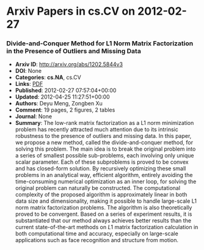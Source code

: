# Arxiv Papers in cs.CV on 2012-02-27
### Divide-and-Conquer Method for L1 Norm Matrix Factorization in the Presence of Outliers and Missing Data
- **Arxiv ID**: http://arxiv.org/abs/1202.5844v3
- **DOI**: None
- **Categories**: **cs.NA**, cs.CV
- **Links**: [PDF](http://arxiv.org/pdf/1202.5844v3)
- **Published**: 2012-02-27 07:57:04+00:00
- **Updated**: 2012-04-25 11:27:51+00:00
- **Authors**: Deyu Meng, Zongben Xu
- **Comment**: 19 pages, 2 figures, 2 tables
- **Journal**: None
- **Summary**: The low-rank matrix factorization as a L1 norm minimization problem has recently attracted much attention due to its intrinsic robustness to the presence of outliers and missing data. In this paper, we propose a new method, called the divide-and-conquer method, for solving this problem. The main idea is to break the original problem into a series of smallest possible sub-problems, each involving only unique scalar parameter. Each of these subproblems is proved to be convex and has closed-form solution. By recursively optimizing these small problems in an analytical way, efficient algorithm, entirely avoiding the time-consuming numerical optimization as an inner loop, for solving the original problem can naturally be constructed. The computational complexity of the proposed algorithm is approximately linear in both data size and dimensionality, making it possible to handle large-scale L1 norm matrix factorization problems. The algorithm is also theoretically proved to be convergent. Based on a series of experiment results, it is substantiated that our method always achieves better results than the current state-of-the-art methods on $L1$ matrix factorization calculation in both computational time and accuracy, especially on large-scale applications such as face recognition and structure from motion.



